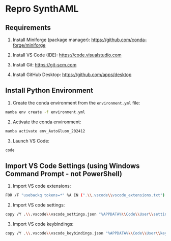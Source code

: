 # Repro SynthAML

## Requirements

1. Install Miniforge (package manager): https://github.com/conda-forge/miniforge

2. Install VS Code (IDE): https://code.visualstudio.com

3. Install Git: https://git-scm.com

4. Install GitHub Desktop: https://github.com/apps/desktop

## Install Python Environment

1. Create the conda environment from the `environment.yml` file:

```sh
mamba env create -f environment.yml
```

2. Activate the conda environment:

```sh
mamba activate env_AutoGluon_202412
```

3. Launch VS Code:

```sh
code
```

## Import VS Code Settings (using Windows Command Prompt - not PowerShell)

1. Import VS code extensions:

```sh
FOR /F "usebackq tokens=*" %A IN (".\\.vscode\\vscode_extensions.txt") DO code --install-extension %A
```

2. Import VS code settings:

```sh
copy /Y .\\.vscode\\vscode_settings.json "%APPDATA%\\Code\\User\\settings.json"
```

3. Import VS code keybindings:

```sh
copy /Y .\\.vscode\\vscode_keybindings.json "%APPDATA%\\Code\\User\\keybindings.json"
```